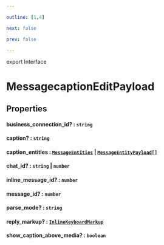 ```yaml
---

outline: [1,4]

next: false

prev: false

---
```


export Interface
# MessagecaptionEditPayload

## Properties

#### business_connection_id? : `string`

#### caption? : `string`

#### caption_entities : [`MessageEntities`](../classes/MessageEntities.md) \| [`MessageEntityPayload[]`](./MessageEntityPayload.md)

#### chat_id? : `string` \| `number`

#### inline_message_id? : `number`

#### message_id? : `number`

#### parse_mode? : `string`

#### reply_markup? : [`InlineKeyboardMarkup`](../classes/InlineKeyboardMarkup.md)

#### show_caption_above_media? : `boolean`
